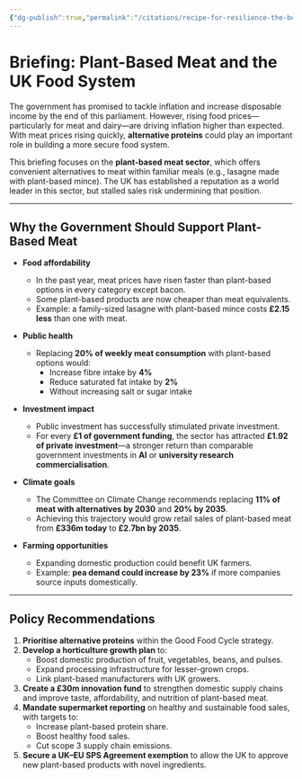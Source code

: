```yaml
---
{"dg-publish":true,"permalink":"/citations/recipe-for-resilience-the-benefits-of-a-thriving-plant-based-protein-sector-in-the-uk-green-alliance/","tags":["alternative_proteins"],"created":"2025-10-01T15:03:54.883+01:00","updated":"2025-10-01T15:05:09.390+01:00"}
---
```


# Briefing: Plant-Based Meat and the UK Food System

The government has promised to tackle inflation and increase disposable income by the end of this parliament. However, rising food prices—particularly for meat and dairy—are driving inflation higher than expected. With meat prices rising quickly, **alternative proteins** could play an important role in building a more secure food system.  

This briefing focuses on the **plant-based meat sector**, which offers convenient alternatives to meat within familiar meals (e.g., lasagne made with plant-based mince). The UK has established a reputation as a world leader in this sector, but stalled sales risk undermining that position.  

---

## Why the Government Should Support Plant-Based Meat

- **Food affordability**  
  - In the past year, meat prices have risen faster than plant-based options in every category except bacon.  
  - Some plant-based products are now cheaper than meat equivalents.  
  - Example: a family-sized lasagne with plant-based mince costs **£2.15 less** than one with meat.  

- **Public health**  
  - Replacing **20% of weekly meat consumption** with plant-based options would:  
    - Increase fibre intake by **4%**  
    - Reduce saturated fat intake by **2%**  
    - Without increasing salt or sugar intake  

- **Investment impact**  
  - Public investment has successfully stimulated private investment.  
  - For every **£1 of government funding**, the sector has attracted **£1.92 of private investment**—a stronger return than comparable government investments in **AI** or **university research commercialisation**.  

- **Climate goals**  
  - The Committee on Climate Change recommends replacing **11% of meat with alternatives by 2030** and **20% by 2035**.  
  - Achieving this trajectory would grow retail sales of plant-based meat from **£336m today** to **£2.7bn by 2035**.  

- **Farming opportunities**  
  - Expanding domestic production could benefit UK farmers.  
  - Example: **pea demand could increase by 23%** if more companies source inputs domestically.  

---

## Policy Recommendations

1. **Prioritise alternative proteins** within the Good Food Cycle strategy.  
2. **Develop a horticulture growth plan** to:  
   - Boost domestic production of fruit, vegetables, beans, and pulses.  
   - Expand processing infrastructure for lesser-grown crops.  
   - Link plant-based manufacturers with UK growers.  
3. **Create a £30m innovation fund** to strengthen domestic supply chains and improve taste, affordability, and nutrition of plant-based meat.  
4. **Mandate supermarket reporting** on healthy and sustainable food sales, with targets to:  
   - Increase plant-based protein share.  
   - Boost healthy food sales.  
   - Cut scope 3 supply chain emissions.  
5. **Secure a UK–EU SPS Agreement exemption** to allow the UK to approve new plant-based products with novel ingredients.  